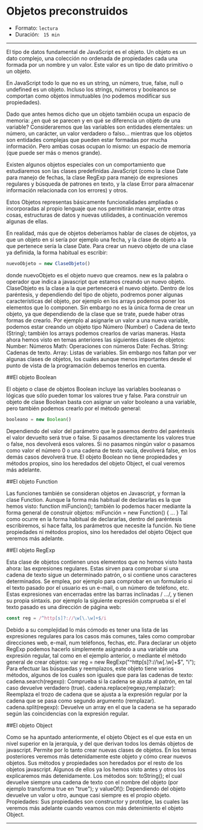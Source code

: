 # Objetos preconstruidos

* Formato: `lectura` 
* Duración: ` 15 min`


***

El tipo de datos fundamental de JavaScript es el objeto. Un objeto es un dato complejo, una colección no ordenada de propiedades cada una formada por un nombre y un valor. Este valor es un tipo de dato primitivo o un objeto.

En JavaScript todo lo que no es un string, un número, true, false, null o undefined es un objeto. Incluso los strings, números y booleanos se comportan como objetos inmutuables (no podemos modificar sus propiedades).

Dado que antes hemos dicho que un objeto también ocupa un espacio de memoria: ¿en qué se parecen y en qué se diferencia un objeto de una variable? Consideraremos que las variables son entidades elementales: un número, un carácter, un valor verdadero o falso… mientras que los objetos son entidades complejas que pueden estar formadas por mucha información. Pero ambas cosas ocupan lo mismo: un espacio de memoria (que puede ser más o menos grande).

Existen algunos objetos especiales con un comportamiento que estudiaremos son  las clases predefinidas JavaScript (como la clase Date para manejo de fechas, la clase RegExp para manejo de expresiones regulares y búsqueda de patrones en texto, y la clase Error para almacenar información relacionada con los errores) y otros.

Estos Objetos representas básicamente funcionalidades ampliadas o incorporadas al propio lenguaje que nos permitirán manejar, entre otras cosas, estructuras de datos y nuevas utilidades, a continuación veremos algunas de ellas.


En realidad, más que de objetos deberíamos hablar de clases de objetos, ya que un objeto en sí sería por ejemplo una fecha, y la clase de objeto a la que pertenece sería la clase Date.
Para crear un nuevo objeto de una clase ya definida, la forma habitual es escribir:

```javascript
nuevoObjeto = new ClaseObjeto()
```

donde nuevoObjeto es el objeto nuevo que creamos. new es la palabra o operador que indica a javascript que estamos creando un nuevo objeto. ClaseObjeto es la clase a la que pertenecerá el nuevo objeto. Dentro de los paréntesis, y dependiendo del tipo de objeto, podremos poner algunas características del objeto, por ejemplo en los arrays podemos poner los elementos que lo componen.
Sin embargo no es la única forma de crear un objeto, ya que dependiendo de la clase que se trate, puede haber otras formas de crearlo. Por ejemplo al asignarle un valor a una nueva variable, podemos estar creando un objeto tipo Número (Number) o Cadena de texto (String); también los arrays podemos crearlos de varias maneras.
Hasta ahora hemos visto en temas anteriores las siguientes clases de objetos:
Number: Números
Math: Operaciones con números
Date: Fechas.
String: Cadenas de texto.
Array: Listas de variables.
Sin embargo nos faltan por ver algunas clases de objetos, los cuales aunque menos importantes desde el punto de vista de la programación debemos tenerlos en cuenta.

##El objeto Boolean

El objeto o clase de objetos Boolean incluye las variables booleanas o lógicas que sólo pueden tomar los valores true y false.
Para construir un objeto de clase Boolean basta con asignar un valor booleano a una variable, pero también podemos crearlo por el método general:

```javascript
booleano = new Boolean()
```

Dependiendo del valor del parámetro que le pasemos dentro del paréntesis el valor devuelto será true o false. Si pasamos directamente los valores true o false, nos devolverá esos valores. Si no pasamos ningún valor o pasamos como valor el número 0 o una cadena de texto vacía, devolverá false, en los demás casos devolverá true.
El objeto Boolean no tiene propiedades y métodos propios, sino los heredados del objeto Object, el cual veremos más adelante.

##El objeto Function

Las funciones también se consideran objetos en Javascript, y forman la clase Function. Aunque la forma más habitual de declararlas es la que hemos visto: function miFuncion(); también lo podemos hacer mediante la forma general de construir objetos:
miFunción = new Function() { ... }
Tal como ocurre en la forma habitual de declararlas, dentro del paréntesis escribiremos, si hace falta, los parámetros que necesite la función.
No tiene propiedades ni métodos propios, sino los heredados del objeto Object que veremos más adelante.

##El objeto RegExp

Esta clase de objetos contienen unos elementos que no hemos visto hasta ahora: las expresiones regulares. Estas sirven para comprobar si una cadena de texto sigue un determinado patrón, o si contiene unos caracteres determinados. Se emplea, por ejemplo para comprobar en un formulario si el texto pasado por el usuario es un e-mail, o un número de teléfono, etc.
Estas expresiones van encerradas entre las barras inclinadas / .../, y tienen su propia sintaxis. por ejemplo la siguiente expresión comprueba si el el texto pasado es una dirección de página web:

```javascript
const reg = /^http[s]?://\w[\.\w]+$/i
```

Debido a su complejidad lo más cómodo es tener una lista de las expresiones regulares para los casos más comunes, tales como comprobar direcciones web, e-mail, num teléfonos, fechas, etc.
Para declarar un objeto RegExp podemos hacerlo simplemente asignando a una variable una expresión regular, tal como en el ejemplo anterior, o mediante el método general de crear objetos:
var reg = new RegExp("^http[s]?://\w[\.\w]+$", "i");
Para efectuar las búsquedas y reemplazos, este objeto tiene varios métodos, algunos de los cuales son iguales que para las cadenas de texto:
cadena.search(regexp): Comprueba si la cadena se ajusta al patrón, en tal caso devuelve verdadero (true).
cadena.replace(regexp,remplazar): Reemplaza el trozo de cadena que se ajusta a la expresión regular por la cadena que se pasa como segundo argumento (remplazar).
cadena.split(regexp): Devuelve un array en el que la cadena se ha separado según las coincidencias con la expresión regular.

##El objeto Object

Como se ha apuntado anteriormente, el objeto Object es el que esta en un nivel superior en la jerarquía, y del que derivan todos los demás objetos de javascript.
Permite por lo tanto crear nuevas clases de objetos. En los temas posteriores veremos más detenidamente este objeto y cómo crear nuevos objetos.
Sus métodos y propiedades son heredados por el resto de los objetos javascript. Algunos de ellos ya los hemos visto antes y otros los explicaremos más detenidamente.
Los métodos son: toString(); el cual devuelve siempre una cadena de texto con el nombre del objeto (por ejemplo transforma true en "true"); y valueOf(): Dependiendo del objeto devuelve un valor u otro, aunque casi siempre es el propio objeto.
Propiedades: Sus propiedades son constructor y prototipe, las cuales las veremos más adelante cuando veamos con más detenimiento el objeto Object.


***
